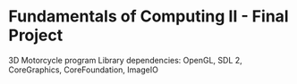 Fundamentals of Computing II - Final Project
=======================
3D Motorcycle program
Library dependencies: OpenGL, SDL 2, CoreGraphics, CoreFoundation, ImageIO
